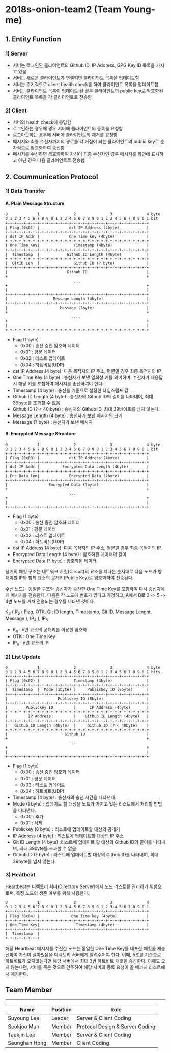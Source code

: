 # 2018s-onion-team2 (Team Young-me)

## 1. Entity Function

### 1) Server
- 서버는 로그인된 클라이언트의 Github ID, IP Address, GPG Key ID 목록을 가지고 있음
- 서버는 새로운 클라이언트가 연결되면 클라이언트 목록을 업데이트함
- 서버는 주기적으로 client health check를 하여 클라이언트 목록을 업데이트함
- 서버는 클라이언트 목록이 업데이트 된 경우 클라이언트의 public key로 암호화된 클라이언트 목록을 각 클라이언트로 전송함

### 2) Client
- 서버의 health check에 응답함
- 로그인하는 경우에 경우 서버에 클라이언트의 등록을 요청함
- 로그아웃하는 경우에 서버에 클라이언트의 제거를 요청함
- 메시지와 최종 수신자까지의 경로를 각 거점이 되는 클라이언트의 public key로 순차적으로 암호화하여 송신함
- 메시지를 수신하면 복호화하여 자신이 최종 수신자인 경우 메시지를 화면에 표시하고 아닌 경우 다음 클라이언트로 전송함

## 2. Coummunication Protocol
### 1) Data Transfer
#### A. Plain Message Structure
```
0             1               2               3               4 byte
0 1 2 3 4 5 6 7 8 9 0 1 2 3 4 5 6 7 8 9 0 1 2 3 4 5 6 7 8 9 0 1 bit
+-+-+-+-+-+-+-+-+-+-+-+-+-+-+-+-+-+-+-+-+-+-+-+-+-+-+-+-+-+-+-+
| Flag (0x01) |             dst IP Address (4byte)            |
+-+-+-+-+-+-+-+-+-+-+-+-+-+-+-+-+-+-+-+-+-+-+-+-+-+-+-+-+-+-+-+
| dst IP Addr |             One Time key (4byte)              |
+-+-+-+-+-+-+-+-+-+-+-+-+-+-+-+-+-+-+-+-+-+-+-+-+-+-+-+-+-+-+-+
| One Time Key|               Timestamp (4byte)               |
+-+-+-+-+-+-+-+-+-+-+-+-+-+-+-+-+-+-+-+-+-+-+-+-+-+-+-+-+-+-+-+
|  Timestamp  |            Github ID Length (4byte)           |
+-+-+-+-+-+-+-+-+-+-+-+-+-+-+-+-+-+-+-+-+-+-+-+-+-+-+-+-+-+-+-+
|  GitID Len  |               Github ID (? byte)              |
+-+-+-+-+-+-+-+-+-+-+-+-+-+-+-+-+-+-+-+-+-+-+-+-+-+-+-+-+-+-+-+
|                          Github ID                          |
+                                                             +
                              ...
+                                                             +
|                                                             |
+-+-+-+-+-+-+-+-+-+-+-+-+-+-+-+-+-+-+-+-+-+-+-+-+-+-+-+-+-+-+-+
|                    Message Length (4byte)                   |
+-+-+-+-+-+-+-+-+-+-+-+-+-+-+-+-+-+-+-+-+-+-+-+-+-+-+-+-+-+-+-+
|                       Message (?byte)                       |
+                                                             +
                             ....
+                                                             +
|                                                             |
+-+-+-+-+-+-+-+-+-+-+-+-+-+-+-+-+-+-+-+-+-+-+-+-+-+-+-+-+-+-+-+
```

- Flag (1 byte)
	- 0x00 : 송신 중인 암호화 데이터
	- 0x01 : 평문 데이터
	- 0x02 : 리스트 업데이트
	- 0x04 : 하트비트(UDP)
- dst IP Address (4 byte): 다음 목적지의 IP 주소, 평문일 경우 최종 목적지의 IP
- One Time Key (4 byte) : 송신자가 보낸 일회성 키를 의미하며, 수신자가 재응답시 해당 키를 포함하여 메시지를 송신하여야 한다.
- Timestamp (4 byte) : 송신을 기준으로 설정한 타임스탬프 값
- Github ID Length (4 byte) : 송신자의 Github ID의 길이를 나타내며, 최대 39byte를 초과할 수 없음
- Github ID (? < 40 byte) : 송신자의 Github ID, 최대 39바이트를 넘지 않는다.
- Message Length (4 byte) : 송신자가 보낸 메시지의 크기
- Message (? byte) : 송신자가 보낸 메시지

#### B. Encrypted Message Structure

```
0             1               2               3               4 byte
0 1 2 3 4 5 6 7 8 9 0 1 2 3 4 5 6 7 8 9 0 1 2 3 4 5 6 7 8 9 0 1 bit
+-+-+-+-+-+-+-+-+-+-+-+-+-+-+-+-+-+-+-+-+-+-+-+-+-+-+-+-+-+-+-+
| Flag (0x00) |             dst IP Address (4byte)            |
+-+-+-+-+-+-+-+-+-+-+-+-+-+-+-+-+-+-+-+-+-+-+-+-+-+-+-+-+-+-+-+
| dst IP Addr |          Encrypted Data Length (4byte)        |   
+-+-+-+-+-+-+-+-+-+-+-+-+-+-+-+-+-+-+-+-+-+-+-+-+-+-+-+-+-+-+-+
| Enc Data len|             Encrypted Data (?byte)            |
+-+-+-+-+-+-+-+-+-+-+-+-+-+-+-+-+-+-+-+-+-+-+-+-+-+-+-+-+-+-+-+
|                  Encrypted Data (?byte)                     |
+                                                             +
                            ...
+                                                             +
|                                                             |
+-+-+-+-+-+-+-+-+-+-+-+-+-+-+-+-+-+-+-+-+-+-+-+-+-+-+-+-+-+-+-+
```
- Flag (1 byte)
  - 0x00 : 송신 중인 암호화 데이터
  - 0x01 : 평문 데이터
  - 0x02 : 리스트 업데이트
  - 0x04 : 하트비트(UDP)
- dst IP Address (4 byte): 다음 목적지의 IP 주소, 평문일 경우 최종 목적지의 IP
- Encrypted Data Length (4 byte) : 암호화된 데이터의 길이
- Encrypted Data (? byte) : 암호화된 데이터

상기의 패킷 구조는 네트워크 서킷(Circuit)의 요소를 지나는 순서대로 다음 노드가 향해야할 IP와 함께 요소의 공개키(Public Key)로 암호화하여 전송된다.

수신 노드는 동일한 구조와 송신자가 송신한 One Time Key를 포함하여 다시 송신자에게 메시지를 전송한다. 다음은 각 노드에 번호가 있다고 가정하고, A에서 B로 3 -> 5 -> 4번 노드를 거쳐 전송되는 경우를 나타낸 것이다.

K<sub>3</sub> ( K<sub>5</sub> ( Flag, OTK, Git ID length, Timestamp, Git ID, Message Lenght, Message ),  IP<sub>4</sub> ), IP<sub>5</sub>

- K<sub>n</sub> : n번 요소의 공개키를 이용한 암호화
- OTK : One Time Key
- IP<sub>n</sub> : n번 요소의 IP

### 2) List Update
```
0             1               2               3               4 byte
0 1 2 3 4 5 6 7 8 9 0 1 2 3 4 5 6 7 8 9 0 1 2 3 4 5 6 7 8 9 0 1 bits
+-+-+-+-+-+-+-+-+-+-+-+-+-+-+-+-+-+-+-+-+-+-+-+-+-+-+-+-+-+-+-+
| Flag (0x02) |               Timestamp (4byte)               |
+-+-+-+-+-+-+-+-+-+-+-+-+-+-+-+-+-+-+-+-+-+-+-+-+-+-+-+-+-+-+-+
|  Timestamp  |  Mode (1byte) |     Publickey ID (8byte)      |
+-+-+-+-+-+-+-+-+-+-+-+-+-+-+-+-+-+-+-+-+-+-+-+-+-+-+-+-+-+-+-+
|                      Publickey ID (8byte)                   |
+-+-+-+-+-+-+-+-+-+-+-+-+-+-+-+-+-+-+-+-+-+-+-+-+-+-+-+-+-+-+-+
|        Publickey ID         |      IP Address (4byte)       |
+-+-+-+-+-+-+-+-+-+-+-+-+-+-+-+-+-+-+-+-+-+-+-+-+-+-+-+-+-+-+-+
|         IP Address          |    Github ID Length (4byte)   |
+-+-+-+-+-+-+-+-+-+-+-+-+-+-+-+-+-+-+-+-+-+-+-+-+-+-+-+-+-+-+-+
|   Github ID Length (4byte)  |     Github ID (? < 40byte)    |
+-+-+-+-+-+-+-+-+-+-+-+-+-+-+-+-+-+-+-+-+-+-+-+-+-+-+-+-+-+-+-+
|                         Github ID                           |
+                                                             +
                             ...
+                                                             +
|                                                             |
+-+-+-+-+-+-+-+-+-+-+-+-+-+-+-+-+-+-+-+-+-+-+-+-+-+-+-+-+-+-+-+
```

- Flag (1 byte)
  - 0x00 : 송신 중인 암호화 데이터
  - 0x01 : 평문 데이터
  - 0x02 : 리스트 업데이트
  - 0x04 : 하트비트(UDP)
- Timestamp (4 byte) : 송신자의 송신 시간을 나타낸다.
- Mode (1 byte) : 업데이트 할 대상을 노드가 가지고 있는 리스트에서 처리할 방법을 나타낸다.
  - 0x00 : 추가
  - 0x01 : 삭제
- Publickey (8 byte) : 리스트에 업데이트할 대상의 공개키
- IP Address (4 byte) : 리스트에 업데이트할 대상의 IP 주소
- Git ID Length (4 byte) :리스트에 업데이트 할 대상의  Github ID의 길이를 나타내며, 최대 39byte를 초과할 수 없음
- Github ID (? byte) : 리스트에 업데이트할 대상의  Github ID를 나타내며, 최대 39byte를 넘지 않는다.

### 3) Heatbeat
 Heartbeat는 디렉토리 서버(Directory Server)에서 노드 리스트를 관리하기 위함으로써, 특정 노드의 생존 여부를 위해 사용한다.
```
0             1               2               3               4
0 1 2 3 4 5 6 7 8 9 0 1 2 3 4 5 6 7 8 9 0 1 2 3 4 5 6 7 8 9 0 1
+-+-+-+-+-+-+-+-+-+-+-+-+-+-+-+-+-+-+-+-+-+-+-+-+-+-+-+-+-+-+-+
| Flag (0x04) |              One Time key (4byte)             |
+-+-+-+-+-+-+-+-+-+-+-+-+-+-+-+-+-+-+-+-+-+-+-+-+-+-+-+-+-+-+-+
| One Time Key|                Timestamp (4byte)              |
+-+-+-+-+-+-+-+-+-+-+-+-+-+-+-+-+-+-+-+-+-+-+-+-+-+-+-+-+-+-+-+
|  Timestamp  | 
+-+-+-+-+-+-+-+

```

해당 Heartbeat 메시지를 수신한 노드는 동일한 One Time Key를 내포한 패킷을 재송신하여 자신이 살아있음을 디렉토리 서버에게 알려주어야 한다. 이때, 5초를 기준으로 하트비트가 오지않는다면 해당 서버에서 최대 3번 하트비트 패킷을 송신한다. 이때도 오지 않는다면, 서버를 죽은 것으로 간주하여 해당 서버의 등록 요청이 올 때까지 리스트에서 제거한다.

## Team Member
-----
| Name        |Position| Role              |
|-------------|-------------------|-------------------|
| Suyoung Lee | Leader | Server & Client Coding     |
| Seokjoo Mun | Member | Protocol Design & Server Coding    |
| Taekjin Lee | Member | Server & Client Coding |
| Seunghan Hong | Member | Client Coding |

